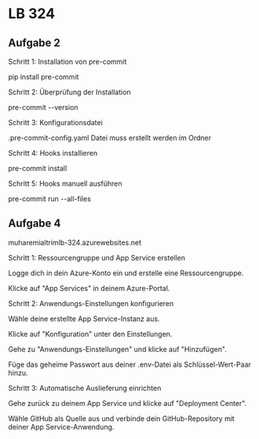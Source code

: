 # LB 324

## Aufgabe 2
Schritt 1: Installation von pre-commit

pip install pre-commit

Schritt 2: Überprüfung der Installation

pre-commit --version

Schritt 3: Konfigurationsdatei

.pre-commit-config.yaml Datei muss erstellt werden im Ordner

Schritt 4: Hooks installieren

pre-commit install

Schritt 5: Hooks manuell ausführen

pre-commit run --all-files

## Aufgabe 4
muharemialtrimlb-324.azurewebsites.net

Schritt 1: Ressourcengruppe und App Service erstellen

Logge dich in dein Azure-Konto ein und erstelle eine Ressourcengruppe.

Klicke auf "App Services" in deinem Azure-Portal.

Schritt 2: Anwendungs-Einstellungen konfigurieren

Wähle deine erstellte App Service-Instanz aus.

Klicke auf "Konfiguration" unter den Einstellungen.

Gehe zu "Anwendungs-Einstellungen" und klicke auf "Hinzufügen".

Füge das geheime Passwort aus deiner .env-Datei als Schlüssel-Wert-Paar hinzu.

Schritt 3: Automatische Auslieferung einrichten

Gehe zurück zu deinem App Service und klicke auf "Deployment Center".

Wähle GitHub als Quelle aus und verbinde dein GitHub-Repository mit deiner App Service-Anwendung.
